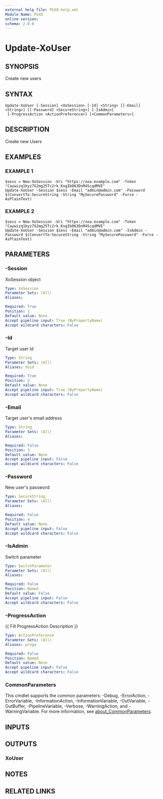 ```yaml
---
external help file: PSXO-help.xml
Module Name: PSXO
online version:
schema: 2.0.0
---
```


# Update-XoUser

## SYNOPSIS
Create new users

## SYNTAX

```
Update-XoUser [-Session] <XoSession> [-Id] <String> [[-Email] <String>] [[-Password] <SecureString>] [-IsAdmin]
 [-ProgressAction <ActionPreference>] [<CommonParameters>]
```

## DESCRIPTION
Create new Users

## EXAMPLES

### EXAMPLE 1
```
$sess = New-XoSession -Uri "https://xoa.example.com" -Token "Caywizq1kyz7G2mg25Tc2rk_KxgIb063DnM4ScqdMVE"
Update-XoUser -Session $sess -Email "admin@admin.com" -Password $(ConvertTo-SecureString -String "MySecurePassword" -Force -AsPlainText)
```

### EXAMPLE 2
```
$sess = New-XoSession -Uri "https://xoa.example.com" -Token "Caywizq1kyz7G2mg25Tc2rk_KxgIb063DnM4ScqdMVE"
Update-XoUser -Session $sess -Email "admin@admin.com" -IsAdmin -Password $(ConvertTo-SecureString -String "MySecurePassword" -Force -AsPlainText)
```

## PARAMETERS

### -Session
XoSession object

```yaml
Type: XoSession
Parameter Sets: (All)
Aliases:

Required: True
Position: 1
Default value: None
Accept pipeline input: True (ByPropertyName)
Accept wildcard characters: False
```

### -Id
Target user Id

```yaml
Type: String
Parameter Sets: (All)
Aliases: Uuid

Required: True
Position: 2
Default value: None
Accept pipeline input: True (ByPropertyName)
Accept wildcard characters: False
```

### -Email
Target user's email address

```yaml
Type: String
Parameter Sets: (All)
Aliases:

Required: False
Position: 3
Default value: None
Accept pipeline input: False
Accept wildcard characters: False
```

### -Password
New user's password

```yaml
Type: SecureString
Parameter Sets: (All)
Aliases:

Required: False
Position: 4
Default value: None
Accept pipeline input: False
Accept wildcard characters: False
```

### -IsAdmin
Switch parameter

```yaml
Type: SwitchParameter
Parameter Sets: (All)
Aliases:

Required: False
Position: Named
Default value: False
Accept pipeline input: False
Accept wildcard characters: False
```

### -ProgressAction
{{ Fill ProgressAction Description }}

```yaml
Type: ActionPreference
Parameter Sets: (All)
Aliases: proga

Required: False
Position: Named
Default value: None
Accept pipeline input: False
Accept wildcard characters: False
```

### CommonParameters
This cmdlet supports the common parameters: -Debug, -ErrorAction, -ErrorVariable, -InformationAction, -InformationVariable, -OutVariable, -OutBuffer, -PipelineVariable, -Verbose, -WarningAction, and -WarningVariable. For more information, see [about_CommonParameters](http://go.microsoft.com/fwlink/?LinkID=113216).

## INPUTS

## OUTPUTS

### XoUser
## NOTES

## RELATED LINKS
